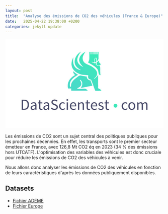 ```yaml
---
layout: post
title:  "Analyse des émissions de CO2 des véhicules (France & Europe)"
date:   2025-04-22 19:38:00 +0200
categories: jekyll update
---
```


![Datascientest](/img/datascientest.jpg)

Les émissions de CO2 sont un sujet central des politiques publiques pour les prochaines décennies.
En effet, les transports sont le premier secteur émetteur en France, avec 126,8 Mt CO2 éq en 2023 (34 % des émissions hors UTCATF).
L'optimisation des variables des véhicules est donc cruciale pour réduire les émissions de CO2 des véhicules à venir.

Nous allons donc analyser les émissions de CO2 des véhicules en fonction de leurs caractéristiques d'après les données publiquement disponibles.

## Datasets

* [Fichier ADEME](/files/mars-2014-complete.csv)
* [Fichier Europe](/files/CO2_passenger_cars_v10.csv)
